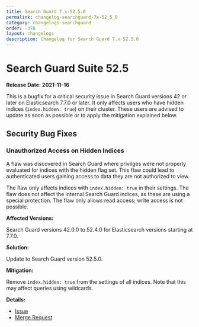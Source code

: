 ```yaml
---
title: Search Guard 7.x-52.5.0
permalink: changelog-searchguard-7x-52_5_0
category: changelogs-searchguard
order: -370
layout: changelogs
description: Changelog for Search Guard 7.x-52.5.0
---
```


<!--- Copyright 2021 floragunn GmbH -->

# Search Guard Suite 52.5

**Release Date: 2021-11-16**

This is a bugfix for a critical security issue in Search Guard versions 42 or later on Elasticsearch 7.7.0 or later. It only affects users who have hidden indices (`index.hidden: true`) on their cluster. These users are advised to update as soon as possible or to apply the mitigation explained below.

## Security Bug Fixes

### Unauthorized Access on Hidden Indices

A flaw was discovered in Search Guard where privilges were not properly evaluated for indices with the hidden flag set. This flaw could lead to authenticated users gaining access to data they are not authorized to view.

The flaw only affects indices with `index.hidden: true` in their settings. The flaw does not affect the internal Search Guard indices, as these are using a special protection. The flaw only allows read access; write access is not possible.

**Affected Versions:**

Search Guard versions 42.0.0 to 52.4.0 for Elasticsearch versions starting at 7.7.0.

**Solution:**

Update to Search Guard version 52.5.0.

**Mitigation:** 

Remove `index.hidden: true` from the settings of all indices. Note that this may affect queries using wildcards.

**Details:** 

- [Issue](https://git.floragunn.com/search-guard/search-guard-suite-enterprise/-/issues/45)
- [Merge Request](https://git.floragunn.com/search-guard/search-guard-suite-enterprise/-/merge_requests/131)
